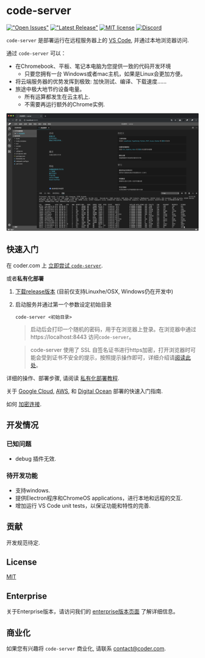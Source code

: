 # code-server

[!["Open Issues"](https://img.shields.io/github/issues-raw/codercom/code-server.svg)](https://github.com/codercom/code-server/issues)
[!["Latest Release"](https://img.shields.io/github/release/codercom/code-server.svg)](https://github.com/codercom/code-server/releases/latest)
[![MIT license](https://img.shields.io/badge/license-MIT-green.svg)](#)
[![Discord](https://discordapp.com/api/guilds/463752820026376202/widget.png)](https://discord.gg/zxSwN8Z)

`code-server` 是部署运行在远程服务器上的 [VS Code](https://github.com/Microsoft/vscode), 并通过本地浏览器访问.

通过 `code-server` 可以：
- 在Chromebook、平板、笔记本电脑为您提供一致的代码开发环境
    - 只要您拥有一台 Windows或者mac主机，如果是Linux会更加方便。
- 将云端服务器的优势发挥到极致: 加快测试、编译、下载速度……
- 旅途中极大地节约设备电量。
    - 所有运算都发生在云主机上.
    - 不需要再运行额外的Chrome实例.


![Screenshot](/doc/assets/ide.png)

## 快速入门

在 coder.com 上 [立即尝试 `code-server`](https://coder.com/signup).

或者**私有化部署**

1.  [下载release版本](https://github.com/codercom/code-server/releases) (目前仅支持Linuxhe/OSX, Windows仍在开发中)
2.  启动服务并通过第一个参数设定初始目录

    ```
    code-server <初始目录>
    ```
	> 启动后会打印一个随机的密码，用于在浏览器上登录。在浏览器中通过 https://localhost:8443 访问`code-server`。

	> code-server 使用了 SSL 自签名证书进行https加密，打开浏览器时可能会受到证书不安全的提示，按照提示操作即可，详细介绍请[阅读此处](doc/self-hosted/index.md)。

详细的操作、部署步骤, 请阅读 [私有化部署教程](doc/self-hosted/index.md).

关于 [Google Cloud](doc/admin/install/google_cloud.md), [AWS](doc/admin/install/aws.md), 和 [Digital Ocean](doc/admin/install/digitalocean.md) 部署的快速入门指南.

如何 [加密连接](/doc/security/ssl.md).

## 开发情况

### 已知问题

- debug 插件无效.

### 待开发功能

- 支持windows.
- 提供Electron程序和ChromeOS applications，进行本地和远程的交互.
- 增加运行 VS Code unit tests，以保证功能和特性的完善.

## 贡献

开发规范待定.

## License

[MIT](LICENSE)

## Enterprise

关于Enterprise版本，请访问我们的 [enterprise版本页面](https://coder.com/enterprise) 了解详细信息。


## 商业化

如果您有兴趣将 `code-server` 商业化, 请联系  contact@coder.com.
